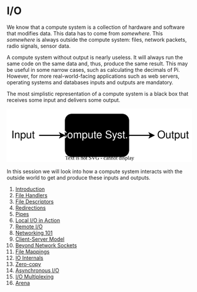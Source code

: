 # I/O

We know that a compute system is a collection of hardware and software that modifies data.
This data has to come from _somewhere_.
This _somewhere_ is always outside the compute system:
files, network packets, radio signals, sensor data.

A compute system without output is nearly useless.
It will always run the same code on the same data and, thus, produce the same result.
This may be useful in some narrow cases, such as calculating the decimals of Pi.
However, for more real-world-facing applications such as web servers, operating systems and databases inputs and outputs are mandatory.

The most simplistic representation of a compute system is a black box that receives some input and delivers some output.

![Compute System - Oversimplified](../media/compute-system-oversimplified.svg)

In this session we will look into how a compute system interacts with the outside world to get and produce these inputs and outputs.

1. [Introduction](./introduction.md)
1. [File Handlers](./file-handlers.md)
1. [File Descriptors](./file-descriptors.md)
1. [Redirections](./redirections.md)
1. [Pipes](./pipes.md)
1. [Local I/O in Action](./local-io-in-action.md)
1. [Remote I/O](./remote-io.md)
1. [Networking 101](./networking-101.md)
1. [Client-Server Model](./client-server-model.md)
1. [Beyond Network Sockets](./beyond-network-sockets.md)
1. [File Mappings](./file-mappings.md)
1. [IO Internals](./io-internals.md)
1. [Zero-copy](./zero-copy.md)
1. [Asynchronous I/O](./async-io.md)
1. [I/O Multiplexing](./io-multiplexing.md)
1. [Arena](./arena.md)
